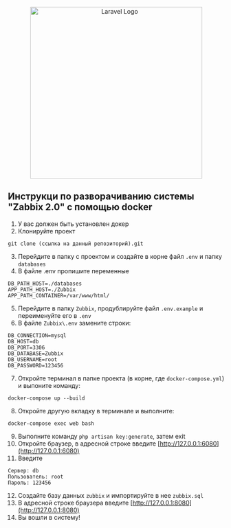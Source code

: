 <p align="center"><img src="https://raw.githubusercontent.com/laravel/art/master/logo-lockup/5%20SVG/2%20CMYK/1%20Full%20Color/laravel-logolockup-cmyk-red.svg" width="400" alt="Laravel Logo"></p>

## Инструкци по разворачиванию системы "Zabbix 2.0" с помощью docker

  
1. У вас должен быть установлен докер
2. Клонируйте проект
```
git clone (ссылка на данный репозиторий).git
```                                                                                                                                                                                                           
3. Перейдите в папку с проектом и создайте в корне файл `.env` и папку `databases`
4. В файле .env  пропишите переменные
```
DB_PATH_HOST=./databases
APP_PATH_HOST=./Zubbix
APP_PATH_CONTAINER=/var/www/html/
```
5. Перейдите в папку `Zubbix`, продублируйте файл `.env.example` и переименуйте его в `.env`
6. В файле `Zubbix\.env` замените строки:
```
DB_CONNECTION=mysql
DB_HOST=db
DB_PORT=3306
DB_DATABASE=Zubbix
DB_USERNAME=root
DB_PASSWORD=123456
```
7. Откройте терминал в папке проекта (в корне, где `docker-compose.yml`) и выпоните команду:
```
docker-compose up --build
```
8. Откройте другую вкладку в терминале и выполните:
```
docker-compose exec web bash
```
9. Выполните команду ``` php artisan key:generate ```, затем exit
10. Откройте браузер, в адресной строке введите [http://127.0.0.1:6080](http://127.0.0.1:6080)
11. Введите 
```
Сервер: db
Пользователь: root
Пароль: 123456
```
12. Создайте базу данных `zubbix` и импортируйте в нее `zubbix.sql`
13. В адресной строке браузера введите [http://127.0.0.1:8080](http://127.0.0.1:8080)
14. Вы вошли в систему!
